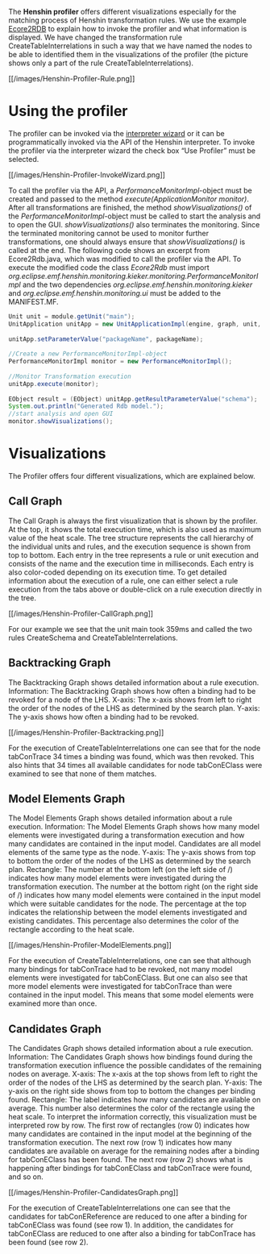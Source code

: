 The **Henshin profiler** offers different visualizations especially for the matching process of Henshin transformation rules. We use the example [Ecore2RDB](Ecore2RDB) to explain how to invoke the profiler and what information is displayed. We have changed the transformation rule CreateTableInterrelations in such a way that we have named the nodes to be able to identified them in the visualizations of the profiler (the picture shows only a part of the rule CreateTableInterrelations).

[[/images/Henshin-Profiler-Rule.png]]

# Using the profiler

The profiler can be invoked via the [interpreter wizard](https://wiki.eclipse.org/Henshin/Interpreter#Interpreter_Wizard) or it can be programmatically invoked via the API of the Henshin interpreter. To invoke the profiler via the interpreter wizard the check box “Use Profiler” must be selected.

[[/images/Henshin-Profiler-InvokeWizard.png]]

To call the profiler via the API, a _PerformanceMonitorImpl_-object must be created and passed to the method _execute(ApplicationMonitor monitor)_. After all transformations are finished, the method _showVisualizations()_ of the _PerformanceMonitorImpl_-object must be called to start the analysis and to open the GUI. _showVisualizations()_ also terminates the monitoring. Since the terminated monitoring cannot be used to monitor further transformations, one should always ensure that _showVisualizations()_ is called at the end. The following code shows an excerpt from Ecore2Rdb.java, which was modified to call the profiler via the API. To execute the modified code the class _Ecore2Rdb_ must import _org.eclipse.emf.henshin.monitoring.kieker.monitoring.PerformanceMonitorImpl_ and the two dependencies _org.eclipse.emf.henshin.monitoring.kieker_ and _org.eclipse.emf.henshin.monitoring.ui_ must be added to the MANIFEST.MF.


``` java
Unit unit = module.getUnit("main");
UnitApplication unitApp = new UnitApplicationImpl(engine, graph, unit, null);
 
unitApp.setParameterValue("packageName", packageName);
 
//Create a new PerformanceMonitorImpl-object
PerformanceMonitorImpl monitor = new PerformanceMonitorImpl(); 
 
//Monitor Transformation execution	
unitApp.execute(monitor);
 
EObject result = (EObject) unitApp.getResultParameterValue("schema");
System.out.println("Generated Rdb model.");
//start analysis and open GUI
monitor.showVisualizations();
```


# Visualizations

The Profiler offers four different visualizations, which are explained below.

## Call Graph

The Call Graph is always the first visualization that is shown by the profiler. At the top, it shows the total execution time, which is also used as maximum value of the heat scale. The tree structure represents the call hierarchy of the individual units and rules, and the execution sequence is shown from top to bottom. Each entry in the tree represents a rule or unit execution and consists of the name and the execution time in milliseconds. Each entry is also color-coded depending on its execution time. To get detailed information about the execution of a rule, one can either select a rule execution from the tabs above or double-click on a rule execution directly in the tree.

[[/images/Henshin-Profiler-CallGraph.png]]

For our example we see that the unit main took 359ms and called the two rules CreateSchema and CreateTableInterrelations.

## Backtracking Graph

The Backtracking Graph shows detailed information about a rule execution. Information: The Backtracking Graph shows how often a binding had to be revoked for a node of the LHS. X-axis: The x-axis shows from left to right the order of the nodes of the LHS as determined by the search plan. Y-axis: The y-axis shows how often a binding had to be revoked.

[[/images/Henshin-Profiler-Backtracking.png]]

For the execution of CreateTableInterrelations one can see that for the node tabConTrace 34 times a binding was found, which was then revoked. This also hints that 34 times all available candidates for node tabConEClass were examined to see that none of them matches.

## Model Elements Graph

The Model Elements Graph shows detailed information about a rule execution. Information: The Model Elements Graph shows how many model elements were investigated during a transformation execution and how many candidates are contained in the input model. Candidates are all model elements of the same type as the node. Y-axis: The y-axis shows from top to bottom the order of the nodes of the LHS as determined by the search plan. Rectangle: The number at the bottom left (on the left side of /) indicates how many model elements were investigated during the transformation execution. The number at the bottom right (on the right side of /) indicates how many model elements were contained in the input model which were suitable candidates for the node. The percentage at the top indicates the relationship between the model elements investigated and existing candidates. This percentage also determines the color of the rectangle according to the heat scale.

[[/images/Henshin-Profiler-ModelElements.png]]

For the execution of CreateTableInterrelations, one can see that although many bindings for tabConTrace had to be revoked, not many model elements were investigated for tabConEClass. But one can also see that more model elements were investigated for tabConTrace than were contained in the input model. This means that some model elements were examined more than once.

## Candidates Graph

The Candidates Graph shows detailed information about a rule execution. Information: The Candidates Graph shows how bindings found during the transformation execution influence the possible candidates of the remaining nodes on average. X-axis: The x-axis at the top shows from left to right the order of the nodes of the LHS as determined by the search plan. Y-axis: The y-axis on the right side shows from top to bottom the changes per binding found. Rectangle: The label indicates how many candidates are available on average. This number also determines the color of the rectangle using the heat scale. To interpret the information correctly, this visualization must be interpreted row by row. The first row of rectangles (row 0) indicates how many candidates are contained in the input model at the beginning of the transformation execution. The next row (row 1) indicates how many candidates are available on average for the remaining nodes after a binding for tabConEClass has been found. The next row (row 2) shows what is happening after bindings for tabConEClass and tabConTrace were found, and so on.

[[/images/Henshin-Profiler-CandidatesGraph.png]]

For the execution of CreateTableInterrelations one can see that the candidates for tabConEReference are reduced to one after a binding for tabConEClass was found (see row 1). In addition, the candidates for tabConEClass are reduced to one after also a binding for tabConTrace has been found (see row 2).